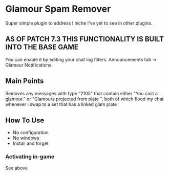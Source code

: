 # Glamour Spam Remover

Super simple plugin to address I niche I've yet to see in other plugins.

## AS OF PATCH 7.3 THIS FUNCTIONALITY IS BUILT INTO THE BASE GAME

You can enable it by editing your chat log filters. Announcements tab -> Glamour Notifications

## Main Points

Removes any messages with type "2105" that contain either "You cast a glamour." or "Glamours projected from plate ", both of which flood my chat whenever i swap to a set that has a linked glam plate

## How To Use

* No configuration
* No windows
* Install and forget

### Activating in-game

See above
